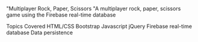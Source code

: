 "Multiplayer Rock, Paper, Scissors
"A multiplayer rock, paper, scissors game using the Firebase real-time database

Topics Covered
HTML/CSS
Bootstrap
Javascript
jQuery
Firebase real-time database
Data persistence

